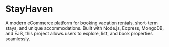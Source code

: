 # StayHaven
A modern eCommerce platform for booking vacation rentals, short-term stays, and unique accommodations. Built with Node.js, Express, MongoDB, and EJS, this project allows users to explore, list, and book properties seamlessly.
